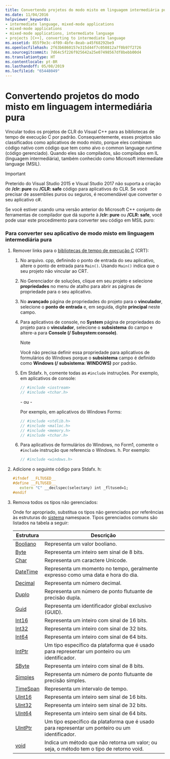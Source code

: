 ```yaml
---
title: Convertendo projetos do modo misto em linguagem intermediária pura
ms.date: 11/04/2016
helpviewer_keywords:
- intermediate language, mixed-mode applications
- mixed-mode applications
- mixed-mode applications, intermediate language
- projects [C++], converting to intermediate language
ms.assetid: 855f9e3c-4f09-4bfe-8eab-a45f68292be9
ms.openlocfilehash: 2f63b6860157e315d44f7c050812a7f0b97f2726
ms.sourcegitcommit: 7d64c5f226f925642a25e07498567df8bebb00d4
ms.translationtype: HT
ms.contentlocale: pt-BR
ms.lasthandoff: 05/08/2019
ms.locfileid: "65448049"
---
```

# <a name="converting-projects-from-mixed-mode-to-pure-intermediate-language"></a>Convertendo projetos do modo misto em linguagem intermediária pura

Vincular todos os projetos de CLR do Visual C++ para as bibliotecas de tempo de execução C por padrão. Consequentemente, esses projetos são classificados como aplicativos de modo misto, porque eles combinam código nativo com código que tem como alvo o common language runtime (código gerenciado). Quando eles são compilados, são compilados em IL (linguagem intermediária), também conhecido como Microsoft intermediate language (MSIL).

> [!IMPORTANT]
> Preterido do Visual Studio 2015 e Visual Studio 2017 não suporta a criação de **/clr: pure** ou **/CLR: safe** código para aplicativos do CLR. Se você precisar de assemblies puros ou seguros, é recomendável que converter o seu aplicativo c#.

Se você estiver usando uma versão anterior do Microsoft C++ conjunto de ferramentas de compilador que dá suporte à **/clr: pure** ou **/CLR: safe**, você pode usar este procedimento para converter seu código em MSIL puro:

### <a name="to-convert-your-mixed-mode-application-into-pure-intermediate-language"></a>Para converter seu aplicativo de modo misto em linguagem intermediária pura

1. Remover links para o [bibliotecas de tempo de execução C](../c-runtime-library/crt-library-features.md) (CRT):

   1. No arquivo. cpp, definindo o ponto de entrada do seu aplicativo, altere o ponto de entrada para `Main()`. Usando `Main()` indica que o seu projeto não vincular ao CRT.

   2. No Gerenciador de soluções, clique em seu projeto e selecione **propriedades** no menu de atalho para abrir as páginas de propriedade para o seu aplicativo.

   3. No **avançado** página de propriedades do projeto para o **vinculador**, selecione o **ponto de entrada** e, em seguida, digite **principal** neste campo.

   4. Para aplicativos de console, no **System** página de propriedades do projeto para o **vinculador**, selecione o **subsistema** do campo e altere-a para **Console (/ Subsystem:console)**.

      > [!NOTE]
      > Você não precisa definir essa propriedade para aplicativos de formulários do Windows porque o **subsistema** campo é definido como **Windows (/ subsistema: WINDOWS)** por padrão.

   5. Em Stdafx. h, comente todas as `#include` instruções. Por exemplo, em aplicativos de console:

      ```cpp
      // #include <iostream>
      // #include <tchar.h>
      ```

       - ou -

       Por exemplo, em aplicativos do Windows Forms:

      ```cpp
      // #include <stdlib.h>
      // #include <malloc.h>
      // #include <memory.h>
      // #include <tchar.h>
      ```

   6. Para aplicativos de formulários do Windows, no Form1, comente o `#include` instrução que referencia o Windows. h. Por exemplo:

      ```cpp
      // #include <windows.h>
      ```

2. Adicione o seguinte código para Stdafx. h:

   ```cpp
   #ifndef __FLTUSED__
   #define __FLTUSED__
      extern "C" __declspec(selectany) int _fltused=1;
   #endif
   ```

3. Remova todos os tipos não gerenciados:

   Onde for apropriado, substitua os tipos não gerenciados por referências às estruturas do [sistema](/dotnet/api/system) namespace. Tipos gerenciados comuns são listados na tabela a seguir:

   |Estrutura|Descrição|
   |---------------|-----------------|
   |[Booliano](/dotnet/api/system.boolean)|Representa um valor booliano.|
   |[Byte](/dotnet/api/system.byte)|Representa um inteiro sem sinal de 8 bits.|
   |[Char](/dotnet/api/system.char)|Representa um caractere Unicode.|
   |[DateTime](/dotnet/api/system.datetime)|Representa um momento no tempo, geralmente expresso como uma data e hora do dia.|
   |[Decimal](/dotnet/api/system.decimal)|Representa um número decimal.|
   |[Duplo](/dotnet/api/system.double)|Representa um número de ponto flutuante de precisão dupla.|
   |[Guid](/dotnet/api/system.guid)|Representa um identificador global exclusivo (GUID).|
   |[Int16](/dotnet/api/system.int16)|Representa um inteiro com sinal de 16 bits.|
   |[Int32](/dotnet/api/system.int32)|Representa um inteiro com sinal de 32 bits.|
   |[Int64](/dotnet/api/system.int64)|Representa um inteiro com sinal de 64 bits.|
   |[IntPtr](/dotnet/api/system.intptr)|Um tipo específico da plataforma que é usado para representar um ponteiro ou um identificador.|
   |[SByte](/dotnet/api/system.byte)|Representa um inteiro com sinal de 8 bits.|
   |[Simples](/dotnet/api/system.single)|Representa um número de ponto flutuante de precisão simples.|
   |[TimeSpan](/dotnet/api/system.timespan)|Representa um intervalo de tempo.|
   |[UInt16](/dotnet/api/system.uint16)|Representa um inteiro sem sinal de 16 bits.|
   |[UInt32](/dotnet/api/system.uint32)|Representa um inteiro sem sinal de 32 bits.|
   |[UInt64](/dotnet/api/system.uint64)|Representa um inteiro sem sinal de 64 bits.|
   |[UIntPtr](/dotnet/api/system.uintptr)|Um tipo específico da plataforma que é usado para representar um ponteiro ou um identificador.|
   |[void](/dotnet/api/system.void)|Indica um método que não retorna um valor; ou seja, o método tem o tipo de retorno void.|